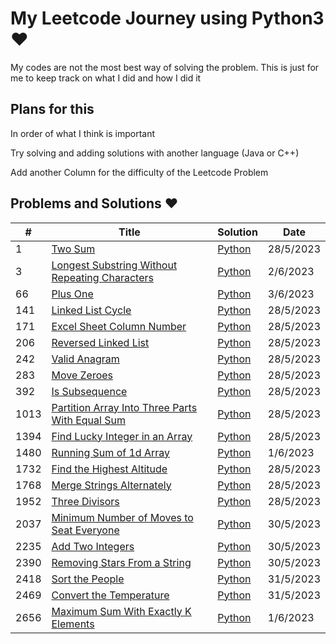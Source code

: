 # My Leetcode Journey using Python3 &hearts;

My codes are not the most best way of solving the problem. This is just for me to keep track on what I did and how I did it

## Plans for this

In order of what I think is important

Try solving and adding solutions with another language (Java or C++)

Add another Column for the difficulty of the Leetcode Problem

## Problems and Solutions &hearts;

| # | Title | Solution | Date |
|---| ----- | -------- | ---- |
| 1 | [Two Sum](https://leetcode.com/problems/two-sum/) | [Python](https://github.com/malaaaaaaaa/LeetCode-Journey/blob/main/Python/0001_TwoSums.py)| 28/5/2023 |
| 3 | [Longest Substring Without Repeating Characters](https://leetcode.com/problems/longest-substring-without-repeating-characters/) | [Python](https://github.com/malaaaaaaaa/LeetCode-Journey/blob/main/Python/0003_Longest_Substring_Without_Repeating_Characters.py)| 2/6/2023 |
| 66 | [Plus One](https://leetcode.com/problems/plus-one/) | [Python](https://github.com/malaaaaaaaa/LeetCode-Journey/blob/main/Python/0066_Plus_One.py)| 3/6/2023 |
| 141 | [Linked List Cycle](https://leetcode.com/problems/linked-list-cycle/) | [Python](https://github.com/malaaaaaaaa/LeetCode-Journey/blob/main/Python/0141_LinkedListCycle.py)| 28/5/2023 |
| 171 | [Excel Sheet Column Number](https://leetcode.com/problems/excel-sheet-column-number/) | [Python](https://github.com/malaaaaaaaa/LeetCode-Journey/blob/main/Python/0171_ExcelSheetColumnNumber.py)| 28/5/2023 |
| 206 | [Reversed Linked List](https://leetcode.com/problems/reverse-linked-list/) | [Python](https://github.com/malaaaaaaaa/LeetCode-Journey/blob/main/Python/0206_Reverse_Linked_List.py)| 28/5/2023 |
| 242 | [Valid Anagram](https://leetcode.com/problems/valid-anagram/) | [Python](https://github.com/malaaaaaaaa/LeetCode-Journey/blob/main/Python/0242_Valid_Anagram.py)| 28/5/2023 |
| 283 | [Move Zeroes](https://leetcode.com/problems/move-zeroes/) | [Python](https://github.com/malaaaaaaaa/LeetCode-Journey/blob/main/Python/0283_Move_Zeroes.py)| 28/5/2023 |
| 392 | [Is Subsequence](https://leetcode.com/problems/is-subsequence/) | [Python](https://github.com/malaaaaaaaa/LeetCode-Journey/blob/main/Python/0392_Is-Subsequence.py)| 28/5/2023 |
| 1013 | [Partition Array Into Three Parts With Equal Sum](https://leetcode.com/problems/partition-array-into-three-parts-with-equal-sum/) | [Python](https://github.com/malaaaaaaaa/LeetCode-Journey/blob/main/Python/1013_Partition_Array_Into_Three_Parts_With_Equal_Sum.py)| 28/5/2023 |
| 1394 | [Find Lucky Integer in an Array](https://leetcode.com/problems/find-lucky-integer-in-an-array/) | [Python](https://github.com/malaaaaaaaa/LeetCode-Journey/blob/main/Python/1394_Find_Lucky_Integer_in_an_Array.py)| 28/5/2023 |
| 1480 | [Running Sum of 1d Array](https://leetcode.com/problems/running-sum-of-1d-array/) | [Python](https://github.com/malaaaaaaaa/LeetCode-Journey/blob/main/Python/1480_Running_Sum_of_1d_Array.py)| 1/6/2023 |
| 1732 | [Find the Highest Altitude](https://leetcode.com/problems/find-the-highest-altitude/) | [Python](https://github.com/malaaaaaaaa/LeetCode-Journey/blob/main/Python/1732_Find_the_Highest_Altitude.py)| 28/5/2023 |
| 1768 | [Merge Strings Alternately](https://leetcode.com/problems/merge-strings-alternately/) | [Python](https://github.com/malaaaaaaaa/LeetCode-Journey/blob/main/Python/1768_Merge_Strings_Alternately.py)| 28/5/2023 |
| 1952 | [Three Divisors](https://leetcode.com/problems/three-divisors/) | [Python](https://github.com/malaaaaaaaa/LeetCode-Journey/blob/main/Python/1952_Three_Divisors.py)| 28/5/2023 |
| 2037 | [Minimum Number of Moves to Seat Everyone](https://leetcode.com/problems/minimum-number-of-moves-to-seat-everyone/) | [Python](https://github.com/malaaaaaaaa/LeetCode-Journey/blob/main/Python/2037_Minimum_Number_of_Moves_to_Seat_Everyone.py)| 30/5/2023 |
| 2235 | [Add Two Integers](https://leetcode.com/problems/add-two-integers/) | [Python](https://github.com/malaaaaaaaa/LeetCode-Journey/blob/main/Python/2235_Add_Two_Integers.py)| 30/5/2023 |
| 2390 | [Removing Stars From a String](https://leetcode.com/problems/removing-stars-from-a-string/) | [Python](https://github.com/malaaaaaaaa/LeetCode-Journey/blob/main/Python/2390_Removing_Stars_From_a_String.py)| 30/5/2023 |
| 2418 | [Sort the People](https://leetcode.com/problems/sort-the-people/) | [Python](https://github.com/malaaaaaaaa/LeetCode-Journey/blob/main/Python/2418_Sort_the_People.py)| 31/5/2023 |
| 2469 | [Convert the Temperature](https://leetcode.com/problems/convert-the-temperature/) | [Python](https://github.com/malaaaaaaaa/LeetCode-Journey/blob/main/Python/2469_Convert_the_Temperature.py)| 31/5/2023 |
| 2656 | [Maximum Sum With Exactly K Elements](https://leetcode.com/problems/maximum-sum-with-exactly-k-elements/) | [Python](https://github.com/malaaaaaaaa/LeetCode-Journey/blob/main/Python/2656_Maximum_Sum_With_Exactly_K_Elements.py)| 1/6/2023 |

<!---   |  | []() | [Python]()| 3/6/2023 |     -->
